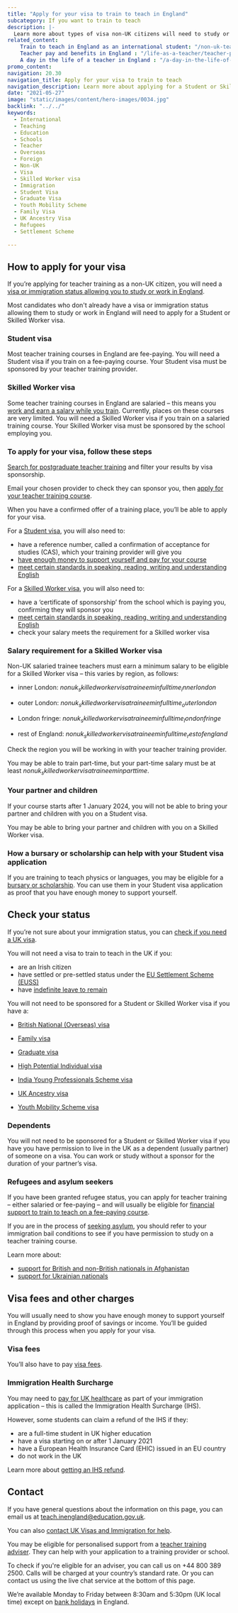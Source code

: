 ```yaml
---
title: "Apply for your visa to train to teach in England"
subcategory: If you want to train to teach
description: |-
  Learn more about types of visa non-UK citizens will need to study or work in England, and how to apply.
related_content:
    Train to teach in England as an international student: "/non-uk-teachers/train-to-teach-in-england-as-an-international-student"
    Teacher pay and benefits in England : "/life-as-a-teacher/teacher-pay-and-benefits"
    A day in the life of a teacher in England : "/a-day-in-the-life-of-a-teacher"
promo_content:
navigation: 20.30
navigation_title: Apply for your visa to train to teach
navigation_description: Learn more about applying for a Student or Skilled Worker visa to train to teach in England.
date: "2021-05-27"
image: "static/images/content/hero-images/0034.jpg"
backlink: "../../"
keywords:
  - International
  - Teaching
  - Education
  - Schools
  - Teacher
  - Overseas
  - Foreign
  - Non-UK
  - Visa
  - Skilled Worker visa
  - Immigration
  - Student Visa
  - Graduate Visa
  - Youth Mobility Scheme
  - Family Visa
  - UK Ancestry Visa
  - Refugees
  - Settlement Scheme
  
---
```


## How to apply for your visa

If you’re applying for teacher training as a non-UK citizen, you will need a [visa or immigration status allowing you to study or work in England](#check-your-status). 

Most candidates who don't already have a visa or immigration status allowing them to study or work in England will need to apply for a Student or Skilled Worker visa.

### Student visa 

Most teacher training courses in England are fee-paying. You will need a Student visa if you train on a fee-paying course. Your Student visa must be sponsored by your teacher training provider. 

### Skilled Worker visa 

Some teacher training courses in England are salaried – this means you [work and earn a salary while you train](/funding-and-support/salaried-teacher-training). Currently, places on these courses are very limited. You will need a Skilled Worker visa if you train on a salaried training course. Your Skilled Worker visa must be sponsored by the school employing you.  

### To apply for your visa, follow these steps 

[Search for postgraduate teacher training](https://find-teacher-training-courses.service.gov.uk/) and filter your results by visa sponsorship. 

Email your chosen provider to check they can sponsor you, then [apply for your teacher training course](/how-to-apply-for-teacher-training). 

When you have a confirmed offer of a training place, you’ll be able to apply for your visa.  

For a [Student visa](https://www.gov.uk/student-visa), you will also need to: 

* have a reference number, called a confirmation of acceptance for studies (CAS), which your training provider will give you
* [have enough money to support yourself and pay for your course](https://www.gov.uk/student-visa/money)
* [meet certain standards in speaking, reading, writing and understanding English](https://www.gov.uk/student-visa/knowledge-of-english)

For a [Skilled Worker visa](https://www.gov.uk/skilled-worker-visa), you will also need to: 

* have a ‘certificate of sponsorship’ from the school which is paying you, confirming they will sponsor you 
* [meet certain standards in speaking, reading, writing and understanding English](https://www.gov.uk/skilled-worker-visa/knowledge-of-english)
* check your salary meets the requirement for a Skilled worker visa 

### Salary requirement for a Skilled Worker visa 

Non-UK salaried trainee teachers must earn a minimum salary to be eligible for a Skilled Worker visa – this varies by region, as follows: 

* inner London: $nonuk_skilledworkervisatraineeminfulltime_innerlondon$ 

* outer London: $nonuk_skilledworkervisatraineeminfulltime_outerlondon$ 

* London fringe: $nonuk_skilledworkervisatraineeminfulltime_londonfringe$ 

* rest of England: $nonuk_skilledworkervisatraineeminfulltime_restofengland$ 

Check the region you will be working in with your teacher training provider. 

You may be able to train part-time, but your part-time salary must be at least $nonuk_skilledworkervisatraineeminparttime$.

### Your partner and children 

If your course starts after 1 January 2024, you will not be able to bring your partner and children with you on a Student visa. 

You may be able to bring your partner and children with you on a Skilled Worker visa. 

### How a bursary or scholarship can help with your Student visa application 

If you are training to teach physics or languages, you may be eligible for a [bursary or scholarship](/non-uk-teachers/fees-and-funding-for-non-uk-trainees?#bursaries-and-scholarships-for-non-uk-trainee-languages-and-physics-teachers). You can use them in your Student visa application as proof that you have enough money to support yourself. 

## Check your status

If you’re not sure about your immigration status, you can [check if you need a UK visa](https://www.gov.uk/check-uk-visa).

You will not need a visa to train to teach in the UK if you:

* are an Irish citizen
* have settled or pre-settled status under the [EU Settlement Scheme (EUSS)](https://www.gov.uk/settled-status-eu-citizens-families)
* have [indefinite leave to remain](https://www.gov.uk/guidance/indefinite-leave-to-remain-in-the-uk) 

You will not need to be sponsored for a Student or Skilled Worker visa if you have a: 

* [British National (Overseas) visa](https://www.gov.uk/british-national-overseas-bno-visa) 

* [Family visa](https://www.gov.uk/uk-family-visa) 

* [Graduate visa](https://www.gov.uk/graduate-visa) 

* [High Potential Individual visa](https://www.gov.uk/high-potential-individual-visa)

* [India Young Professionals Scheme visa](https://www.gov.uk/india-young-professionals-scheme-visa) 

* [UK Ancestry visa](https://www.gov.uk/ancestry-visa) 

* [Youth Mobility Scheme visa](https://www.gov.uk/youth-mobility) 


### Dependents

You will not need to be sponsored for a Student or Skilled Worker visa if you have you have permission to live in the UK as a dependent (usually partner) of someone on a visa. You can work or study without a sponsor for the duration of your partner’s visa. 

### Refugees and asylum seekers 

If you have been granted refugee status, you can apply for teacher training – either salaried or fee-paying – and will usually be eligible for [financial support to train to teach on a fee-paying course](/non-uk-teachers/fees-and-funding-for-non-uk-trainees).

If you are in the process of [seeking asylum](https://www.gov.uk/claim-asylum), you should refer to your immigration bail conditions to see if you have permission to study on a teacher training course. 

Learn more about:

* [support for British and non-British nationals in Afghanistan](https://www.gov.uk/guidance/support-for-british-and-non-british-nationals-in-afghanistan)
* [support for Ukrainian nationals](/non-uk-teachers/ukraine)

## Visa fees and other charges

You will usually need to show you have enough money to support yourself in England by providing proof of savings or income. You’ll be guided through this process when you apply for your visa.

### Visa fees

You’ll also have to pay [visa fees](https://www.gov.uk/visa-fees).

### Immigration Health Surcharge

You may need to [pay for UK healthcare](https://www.gov.uk/healthcare-immigration-application) as part of your immigration application – this is called the Immigration Health Surcharge (IHS).

However, some students can claim a refund of the IHS if they:

* are a full-time student in UK higher education
* have a visa starting on or after 1 January 2021
* have a European Health Insurance Card (EHIC) issued in an EU country
* do not work in the UK

Learn more about [getting an IHS refund](https://www.gov.uk/guidance/immigration-health-surcharge-for-eu-students-in-the-uk).

## Contact

If you have general questions about the information on this page, you can email us at teach.inengland@education.gov.uk.

You can also [contact UK Visas and Immigration for help](https://www.gov.uk/contact-ukvi-inside-outside-uk).

You may be eligible for personalised support from a [teacher training adviser](/teacher-training-advisers). They can help with your application to a training provider or school.

To check if you're eligible for an adviser, you can call us on +44 800 389 2500. Calls will be charged at your country’s standard rate. Or you can contact us using the live chat service at the bottom of this page.

We’re available Monday to Friday between 8:30am and 5:30pm (UK local time) except on [bank holidays](https://www.gov.uk/bank-holidays) in England.





 

